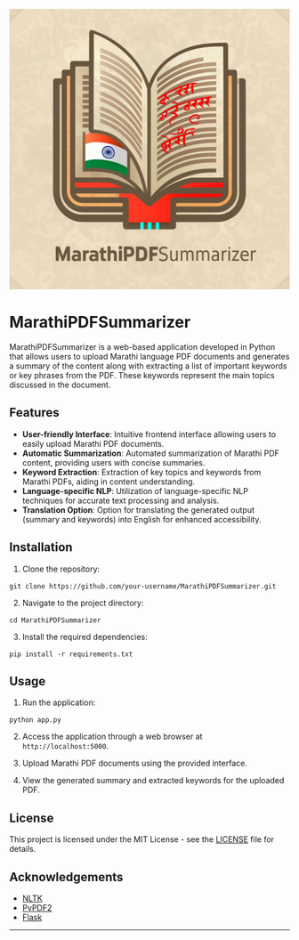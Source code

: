 ![Favicon](/static/favicon.ico)

# MarathiPDFSummarizer

MarathiPDFSummarizer is a web-based application developed in Python that allows users to upload Marathi language PDF documents and generates a summary of the content along with extracting a list of important keywords or key phrases from the PDF. These keywords represent the main topics discussed in the document.

## Features

- **User-friendly Interface**: Intuitive frontend interface allowing users to easily upload Marathi PDF documents.
- **Automatic Summarization**: Automated summarization of Marathi PDF content, providing users with concise summaries.
- **Keyword Extraction**: Extraction of key topics and keywords from Marathi PDFs, aiding in content understanding.
- **Language-specific NLP**: Utilization of language-specific NLP techniques for accurate text processing and analysis.
- **Translation Option**: Option for translating the generated output (summary and keywords) into English for enhanced accessibility.

## Installation

1. Clone the repository:

```
git clone https://github.com/your-username/MarathiPDFSummarizer.git
```

2. Navigate to the project directory:

```
cd MarathiPDFSummarizer
```

3. Install the required dependencies:

```
pip install -r requirements.txt
```

## Usage

1. Run the application:

```
python app.py
```

2. Access the application through a web browser at `http://localhost:5000`.

3. Upload Marathi PDF documents using the provided interface.

4. View the generated summary and extracted keywords for the uploaded PDF.


## License

This project is licensed under the MIT License - see the [LICENSE](LICENSE) file for details.

## Acknowledgements

- [NLTK](https://www.nltk.org/)
- [PyPDF2](https://pythonhosted.org/PyPDF2/)
- [Flask](https://flask.palletsprojects.com/)

---